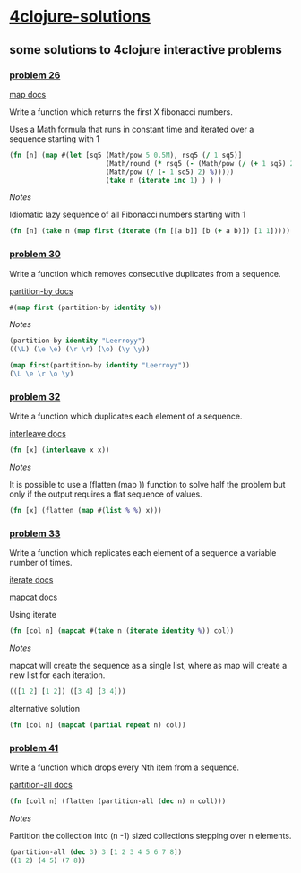 # [4clojure-solutions](http://www.4clojure.com/)
## some solutions to 4clojure interactive problems

### [problem 26](http://www.4clojure.com/problem/26)

[map docs](https://clojuredocs.org/clojure.core/map)

Write a function which returns the first X fibonacci numbers.

Uses a Math formula that runs in constant time and iterated over a sequence starting with 1

~~~clojure
(fn [n] (map #(let [sq5 (Math/pow 5 0.5M), rsq5 (/ 1 sq5)]
                        (Math/round (* rsq5 (- (Math/pow (/ (+ 1 sq5) 2) %)
                        (Math/pow (/ (- 1 sq5) 2) %)))))
                        (take n (iterate inc 1) ) ) ) 
~~~

_Notes_

Idiomatic lazy sequence of all Fibonacci numbers starting with 1

~~~clojure
(fn [n] (take n (map first (iterate (fn [[a b]] [b (+ a b)]) [1 1]))))
~~~

### [problem 30](https://4clojure.com/problem/30)

Write a function which removes consecutive duplicates from a sequence.

[partition-by docs](https://clojuredocs.org/clojure.core/partition-by)

~~~clojure
#(map first (partition-by identity %))
~~~

_Notes_

~~~clojure 
(partition-by identity "Leerroyy") 
((\L) (\e \e) (\r \r) (\o) (\y \y))

(map first(partition-by identity "Leerroyy"))
(\L \e \r \o \y)
~~~

### [problem 32](https://4clojure.com/problem/32)

Write a function which duplicates each element of a sequence.

[interleave docs](https://clojuredocs.org/clojure.core/interleave)

~~~clojure
(fn [x] (interleave x x))
~~~

_Notes_

It is possible to use a (flatten (map )) function to solve half the problem but only if the output requires a flat sequence of values.

~~~clojure
(fn [x] (flatten (map #(list % %) x)))
~~~

### [problem 33](https://4clojure.com/problem/33)

Write a function which replicates each element of a sequence a variable number of times.

[iterate docs](https://clojuredocs.org/clojure.core/iterate)

[mapcat docs](https://clojuredocs.org/clojure.core/mapcat)

Using iterate

~~~clojure
(fn [col n] (mapcat #(take n (iterate identity %)) col))
~~~

_Notes_

mapcat will create the sequence as a single list, where as map will create a new list for each iteration.

~~~clojure
(([1 2] [1 2]) ([3 4] [3 4]))
~~~

alternative solution

~~~clojure
(fn [col n] (mapcat (partial repeat n) col))
~~~

### [problem 41](https://4clojure.com/problem41)

Write a function which drops every Nth item from a sequence.

[partition-all docs](https://clojuredocs.org/clojure.core/partition-all)

~~~clojure
(fn [coll n] (flatten (partition-all (dec n) n coll)))
~~~

_Notes_

Partition the collection into (n -1) sized collections stepping over n elements.

~~~clojure
(partition-all (dec 3) 3 [1 2 3 4 5 6 7 8])
((1 2) (4 5) (7 8))
~~~
